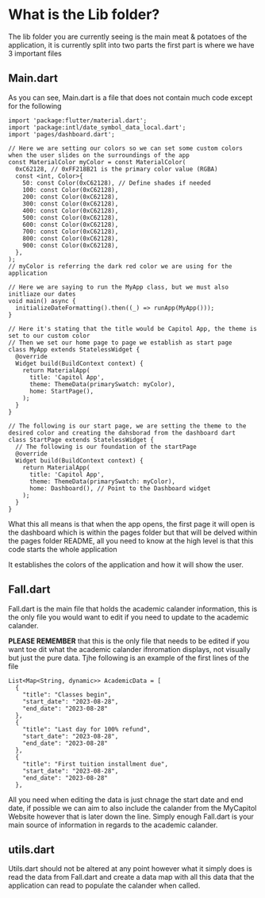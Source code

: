 # What is the Lib folder?
The lib folder you are currently seeing is the main meat & potatoes of the application, it is currently split into two parts the first part is where we have 3 important files

## Main.dart
As you can see, Main.dart is a file that does not contain much code except for the following
```
import 'package:flutter/material.dart';
import 'package:intl/date_symbol_data_local.dart';
import 'pages/dashboard.dart';

// Here we are setting our colors so we can set some custom colors when the user slides on the surroundings of the app
const MaterialColor myColor = const MaterialColor(
  0xC62128, // 0xFF218B21 is the primary color value (RGBA)
  const <int, Color>{
    50: const Color(0xC62128), // Define shades if needed
    100: const Color(0xC62128),
    200: const Color(0xC62128),
    300: const Color(0xC62128),
    400: const Color(0xC62128),
    500: const Color(0xC62128),
    600: const Color(0xC62128),
    700: const Color(0xC62128),
    800: const Color(0xC62128),
    900: const Color(0xC62128),
  },
);
// myColor is referring the dark red color we are using for the application

// Here we are saying to run the MyApp class, but we must also initliaze our dates
void main() async {
  initializeDateFormatting().then((_) => runApp(MyApp()));
}

// Here it's stating that the title would be Capitol App, the theme is set to our custom color
// Then we set our home page to page we establish as start page
class MyApp extends StatelessWidget {
  @override
  Widget build(BuildContext context) {
    return MaterialApp(
      title: 'Capitol App',
      theme: ThemeData(primarySwatch: myColor),
      home: StartPage(),
    );
  }
}

// The following is our start page, we are setting the theme to the desired color and creating the dahsborad from the dashboard dart
class StartPage extends StatelessWidget {
  // The following is our foundation of the startPage
  @override
  Widget build(BuildContext context) {
    return MaterialApp(
      title: 'Capitol App',
      theme: ThemeData(primarySwatch: myColor),
      home: Dashboard(), // Point to the Dashboard widget
    );
  }
}
```

What this all means is that when the app opens, the first page it will open is the dashboard which is within the pages folder but that will be delved within the pages folder README, all you need to know at the high level is that this code starts the whole application

It establishes the colors of the application and how it will show the user.

## Fall.dart

Fall.dart is the main file that holds the academic calander information, this is the only file you would want to edit if you need to update to the academic calander. 

**PLEASE REMEMBER** that this is the only file that needs to be edited if you want toe dit what the academic calander ifnromation displays, not visually but just the pure data. Tjhe following is an example of the first lines of the file

```
List<Map<String, dynamic>> AcademicData = [
  {
    "title": "Classes begin",
    "start_date": "2023-08-28",
    "end_date": "2023-08-28"
  },
  {
    "title": "Last day for 100% refund",
    "start_date": "2023-08-28",
    "end_date": "2023-08-28"
  },
  {
    "title": "First tuition installment due",
    "start_date": "2023-08-28",
    "end_date": "2023-08-28"
  },
```
All you need when editing the data is just chnage the start date and end date, if possible we can aim to also include the calander from the MyCapitol Website however that is later down the line. Simply enough Fall.dart is your main source of information in regards to the academic calander.

## utils.dart

Utils.dart should not be altered at any point however what it simply does is read the data from Fall.dart and create a data map with all this data that the application can read to populate the calander when called.
